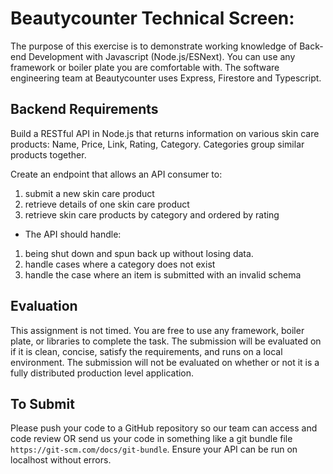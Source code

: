 # Beautycounter Technical Screen:
The purpose of this exercise is to demonstrate working knowledge of Back-end Development with Javascript (Node.js/ESNext). You can use any framework or boiler plate you are comfortable with. The software engineering team at Beautycounter uses Express, Firestore and Typescript.

## Backend Requirements
Build a RESTful API in Node.js that returns information on various skin care products: Name, Price, Link, Rating, Category. Categories group similar products together.

Create an endpoint that allows an API consumer to:
1. submit a new skin care product
2. retrieve details of one skin care product
3. retrieve skin care products by category and ordered by rating

- The API should handle:
1. being shut down and spun back up without losing data.
2. handle cases where a category does not exist
3. handle the case where an item is submitted with an invalid schema

## Evaluation
This assignment is not timed. You are free to use any framework, boiler plate, or libraries to complete the task. The submission will be evaluated on if it is clean, concise, satisfy the requirements, and runs on a local environment. The submission will not be evaluated on whether or not it is a fully distributed production level application.

## To Submit
Please push your code to a GitHub repository so our team can access and code review OR send us your code in something like a git bundle file `https://git-scm.com/docs/git-bundle`. Ensure your API can be run on localhost without errors.
